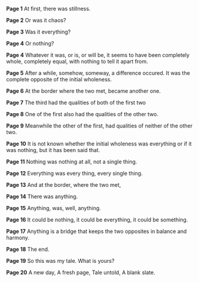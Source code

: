 **Page 1**
At first, there was stillness.

**Page 2**
Or was it chaos?

**Page 3**
Was it everything?

**Page 4**
Or nothing?

**Page 4**
Whatever it was, or is, or will be, it seems to have been completely whole, completely equal, with nothing to tell it apart from.

**Page 5**
After a while, somehow, someway, a difference occured. It was the complete opposite of the initial wholeness.

**Page 6**
At the border where the two met, became another one.

**Page 7**
The third had the qualities of both of the first two

**Page 8**
One of the first also had the qualities of the other two.

**Page 9**
Meanwhile the other of the first, had qualities of neither of the other two.

**Page 10**
It is not known whether the initial wholeness was everything or if it was nothing, but it has been said that.

**Page 11**
Nothing was nothing at all, not a single thing.

**Page 12**
Everything was every thing, every single thing.

**Page 13**
And at the border, where the two met,

**Page 14**
There was anything.

**Page 15**
Anything, was, well, anything.

**Page 16**
It could be nothing, it could be everything, it could be something.

**Page 17**
Anything is a bridge that keeps the two opposites in balance and harmony.

**Page 18**
The end.

**Page 19**
So this was my tale. What is yours?

**Page 20**
A new day,
A fresh page,
Tale untold,
A blank slate.